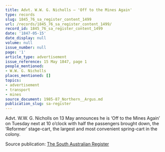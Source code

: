 ```yaml
---
title: Advt. W.W. G. Nicholls — 'Off to the Mines Again'
type: records
slug: 1845_76_sa_register_content_1499
url: /records/1845_76_sa_register_content_1499/
record_id: 1845_76_sa_register_content_1499
date: '1847-05-15'
date_display: null
volume: null
issue_number: null
page: '1'
article_type: advertisement
issue_reference: 15 May 1847, page 1
people_mentioned:
- W.W. G. Nicholls
places_mentioned: []
topics:
- advertisement
- transport
- mines
source_document: 1985-87_Northern__Argus.md
publication_slug: sa-register
---
```


Advt.  W.W. G. Nicholls on 13 May announces he is ‘Off to the Mines Again’ on Tuesday next at 10 o’clock with half the passengers brought down, the ‘Reformer’ stage-cart, the largest and most convenient spring-cart in the colony.

Source publication: [The South Australian Register](/publications/sa-register/)
